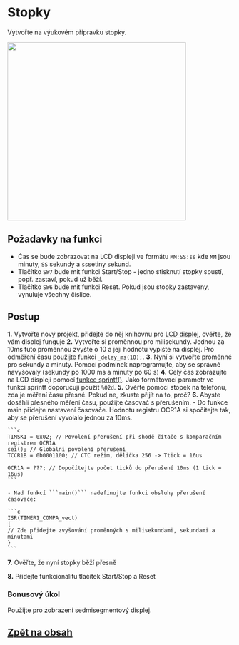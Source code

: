 # Stopky

Vytvořte na výukovém přípravku stopky. 

<img src="https://github.com/user-attachments/assets/fc7ba275-656b-448f-9df5-7d8b9a2ae141" width="400"/>

## Požadavky na funkci

- Čas se bude zobrazovat na LCD displeji ve formátu ```MM:SS:ss``` kde ```MM``` jsou minuty, ```SS``` sekundy a ```ss```setiny sekund.
- Tlačítko ```SW7``` bude mít funkci Start/Stop - jedno stisknutí stopky spustí, popř. zastaví, pokud už běží.
- Tlačítko ```SW6``` bude mít funkci Reset. Pokud jsou stopky zastaveny, vynuluje všechny číslice.


## Postup

**1.** Vytvořte nový projekt, přidejte do něj knihovnu pro [LCD displej](https://tomaschovanec.github.io/MIT/12_LCD.html), ověřte, že vám displej funguje
**2.** Vytvořte si proměnnou pro milisekundy. Jednou za 10ms tuto proměnnou zvyšte o 10 a její hodnotu vypište na displej. Pro odměření času použijte funkci ```_delay_ms(10);```.
**3.** Nyní si vytvořte proměnné pro sekundy a minuty. Pomocí podmínek naprogramujte, aby se správně navyšovaly (sekundy po 1000 ms a minuty po 60 s)
**4.** Celý čas zobrazujte na LCD displeji pomocí [funkce sprintf()](https://github.com/TomasChovanec/MIT/blob/main/12_LCD.md#ascii-k%C3%B3d-funkce-sprintf). Jako formátovací parametr ve funkci sprintf doporučuji použít ```%02d```.
**5.** Ověřte pomocí stopek na telefonu, zda je měření času přesné. Pokud ne, zkuste přijít na to, proč?
**6.** Abyste dosáhli přesného měření času, použijte časovač s přerušením.
    - Do funkce main přidejte nastavení časovače. Hodnotu registru OCR1A si spočítejte tak, aby se přerušení vyvolalo jednou za 10ms.

    ```c
    TIMSK1 = 0x02; // Povolení přerušení při shodě čítače s komparačním registrem OCR1A
    sei(); // Globální povolení přerušení
    TCCR1B = 0b0001100; // CTC režim, dělička 256 -> Ttick = 16us
    
    OCR1A = ???; // Dopočítejte počet ticků do přerušení 10ms (1 tick = 16us)
    ```
    
    - Nad funkcí ```main()``` nadefinujte funkci obsluhy přerušení časovače:
      
    ```c
    ISR(TIMER1_COMPA_vect)
    {
    // Zde přidejte zvyšování proměnných s milisekundami, sekundami a minutami
    }
    ```

**7.** Ověřte, že nyní stopky běží přesně

**8.** Přidejte funkcionalitu tlačítek Start/Stop a Reset



### Bonusový úkol
Použijte pro zobrazení sedmisegmentový displej.


## [Zpět na obsah](README.md)
